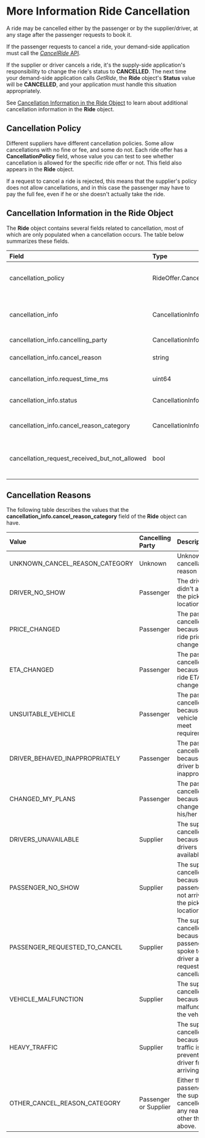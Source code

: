 # More Information Ride Cancellation #

A ride may be cancelled either by the passenger or by the supplier/driver, at any stage after the passenger requests to book it.

If the passenger requests to cancel a ride, your demand-side application must call the [*CancelRide* API](https://github.com/Developers-Here-Mobility/HERE-Mobility-Demand-API-Developer-Guide/blob/master/DemandDevGuide_CancelRide.md).

If the supplier or driver cancels a ride, it's the supply-side application's responsibility to change the ride's status to **CANCELLED**. The next time your demand-side application calls *GetRide*, the **Ride** object's **Status** value will be **CANCELLED**, and your application must handle this situation appropriately.

See [Cancellation Information in the Ride Object](#InfoInRideObject) to learn about additional cancellation information in the **Ride** object.

## Cancellation Policy ##

Different suppliers have different cancellation policies. Some allow cancellations with no fine or fee, and some do not. Each ride offer has a **CancellationPolicy** field, whose value you can test to see whether cancellation is allowed for the specific ride offer or not. This field also appears in the **Ride** object.

If a request to cancel a ride is rejected, this means that the supplier's policy does not allow cancellations, and in this case the passenger may have to pay the full fee, even if he or she doesn't actually take the ride.

<a name="InfoInRideObject"></a>
## Cancellation Information in the Ride Object ##

The **Ride** object contains several fields related to cancellation, most of which are only populated when a cancellation occurs. The table below summarizes these fields.

Field | Type | Description
:-----|:-----|:-----------
cancellation_policy | RideOffer.CancellationPolicy | The supplier's cancellation policy. Possible values are: **UNKNOWN_CANCEL_POLICY**, **ALLOWED**, **NOT_ALLOWED**
cancellation_info | CancellationInfo | Optional. When a cancellation occurs, this field contains information about the cancellation. See more details below.
cancellation_info.cancelling_party | CancellationInfo.Party | Which party canceled the ride.
cancellation_info.cancel_reason | string | A free-text cancellation reason entered by the cancelling party.
cancellation_info.request_time_ms | uint64 | The time the cancellation was requested.
cancellation_info.status | CancellationInfo.Status | Possible values are: **PROCESSING**, **ACCEPTED**, **REJECTED**.
cancellation_info.cancel_reason_category | CancellationInfo.CancelReasonCategory | An enumerated type for cancellation reasons. See below.
cancellation_request_received_but_not_allowed | bool | A boolean flag. If true, this indicates that the cancellation request was received but rejected due to cancellation policy.

## Cancellation Reasons ##

The following table describes the values that  the **cancellation_info.cancel_reason_category** field of the **Ride** object can have.

Value | Cancelling Party | Description
:-----|:-----------------|:------------
UNKNOWN_CANCEL_REASON_CATEGORY | Unknown | Unknown cancellation reason
DRIVER_NO_SHOW | Passenger | The driver didn't arrive at the pickup location.
PRICE_CHANGED | Passenger | The passenger cancelled because the ride price changed.
ETA_CHANGED | Passenger | The passenger cancelled because the ride ETA changed.
UNSUITABLE_VEHICLE | Passenger | The passenger cancelled because the vehicle did not meet requirements.
DRIVER_BEHAVED_INAPPROPRIATELY | Passenger | The passenger cancelled because the driver behaved inappropriately.
CHANGED_MY_PLANS | Passenger | The passenger cancelled because of a change in his/her plans.
DRIVERS_UNAVAILABLE | Supplier | The supplier cancelled because no drivers were available.
PASSENGER_NO_SHOW | Supplier | The supplier cancelled because the passenger did not arrive at the pickup location.
PASSENGER_REQUESTED_TO_CANCEL | Supplier | The supplier cancelled because the passenger spoke to the driver and requested a cancellation.
VEHICLE_MALFUNCTION | Supplier | The supplier cancelled because of a malfunction in the vehicle.
HEAVY_TRAFFIC | Supplier | The supplier cancelled because heavy traffic is preventing the driver from arriving.
OTHER_CANCEL_REASON_CATEGORY | Passenger or Supplier | Either the passenger or the supplier cancelled for any reason other than the above.



